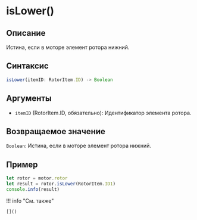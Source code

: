 # isLower()

## Описание
Истина, если в моторе элемент ротора нижний.

## Синтаксис
```javascript
isLower(itemID: RotorItem.ID) -> Boolean
```

## Аргументы
- `itemID` (RotorItem.ID, обязательно): Идентификатор элемента ротора.

## Возвращаемое значение
`Boolean`: Истина, если в моторе элемент ротора нижний.

## Пример
```javascript linenums="1"
let rotor = motor.rotor
let result = rotor.isLower(RotorItem.ID1)
console.info(result)
```

!!! info "См. также"

    []()

